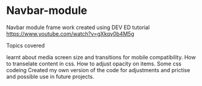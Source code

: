 # Navbar-module

Navbar module frame work created using DEV ED tutorial https://www.youtube.com/watch?v=gXkqy0b4M5g

Topics covered

learnt about media screen size and transitions for mobile compatibility.
How to transelate content in css.
How to adjust opacity on items.
Some css codeing
Created my own version of the code for adjustments and prictise and possible use in future projects.
